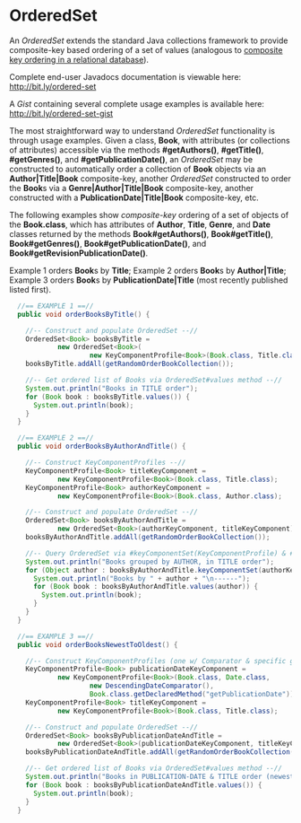 # OrderedSet
An <i>OrderedSet</i> extends the standard Java collections framework to provide composite-key based ordering of a set of values (analogous to <a href="https://www.techopedia.com/definition/6572/composite-key" target="_blank">composite key ordering in a relational database</a>).

Complete end-user Javadocs documentation is viewable here: http://bit.ly/ordered-set

A *Gist* containing several complete usage examples is available here: http://bit.ly/ordered-set-gist

The most straightforward way to understand *OrderedSet* functionality is through usage examples. Given a class, **Book**, with attributes (or collections of attributes) accessible via the methods **#getAuthors()**, **#getTitle()**, **#getGenres()**, and **#getPublicationDate()**, an *OrderedSet* may be constructed to automatically order a collection of **Book** objects via an **Author|Title|Book** composite-key, another <i>OrderedSet</i> constructed to order the **Book**s via a **Genre|Author|Title|Book** composite-key, another constructed with a **PublicationDate|Title|Book** composite-key, etc.

The following examples show *composite-key* ordering of a set of objects of the **Book.class**, which has attributes of **Author**, **Title**, **Genre**, and **Date** classes returned by the methods **Book#getAuthors()**, **Book#getTitle()**, **Book#getGenres()**, **Book#getPublicationDate()**, and **Book#getRevisionPublicationDate()**.

Example 1 orders **Book**s by **Title**; Example 2 orders **Book**s by **Author|Title**; Example 3 orders **Book**s by **PublicationDate|Title** (most recently published listed first).

```java
  //== EXAMPLE 1 ==//
  public void orderBooksByTitle() {

    //-- Construct and populate OrderedSet --//
    OrderedSet<Book> booksByTitle =
            new OrderedSet<Book>(
                    new KeyComponentProfile<Book>(Book.class, Title.class));
    booksByTitle.addAll(getRandomOrderBookCollection());

    //-- Get ordered list of Books via OrderedSet#values method --//
    System.out.println("Books in TITLE order");
    for (Book book : booksByTitle.values()) {
      System.out.println(book);
    }
  }

  //== EXAMPLE 2 ==//
  public void orderBooksByAuthorAndTitle() {

    //-- Construct KeyComponentProfiles --//
    KeyComponentProfile<Book> titleKeyComponent =
            new KeyComponentProfile<Book>(Book.class, Title.class);
    KeyComponentProfile<Book> authorKeyComponent =
            new KeyComponentProfile<Book>(Book.class, Author.class);

    //-- Construct and populate OrderedSet --//
    OrderedSet<Book> booksByAuthorAndTitle =
            new OrderedSet<Book>(authorKeyComponent, titleKeyComponent);
    booksByAuthorAndTitle.addAll(getRandomOrderBookCollection());

    //-- Query OrderedSet via #keyComponentSet(KeyComponentProfile) & #values(Object) methods --//
    System.out.println("Books grouped by AUTHOR, in TITLE order");
    for (Object author : booksByAuthorAndTitle.keyComponentSet(authorKeyComponent)) {
      System.out.println("Books by " + author + "\n------");
      for (Book book : booksByAuthorAndTitle.values(author)) {
        System.out.println(book);
      }
    }
  }

  //== EXAMPLE 3 ==//
  public void orderBooksNewestToOldest() {

    //-- Construct KeyComponentProfiles (one w/ Comparator & specific get-method specified) --//
    KeyComponentProfile<Book> publicationDateKeyComponent =
            new KeyComponentProfile<Book>(Book.class, Date.class,
                    new DescendingDateComparator(),
                    Book.class.getDeclaredMethod("getPublicationDate"));
    KeyComponentProfile<Book> titleKeyComponent =
            new KeyComponentProfile<Book>(Book.class, Title.class);

    //-- Construct and populate OrderedSet --//
    OrderedSet<Book> booksByPublicationDateAndTitle =
            new OrderedSet<Book>(publicationDateKeyComponent, titleKeyComponent);
    booksByPublicationDateAndTitle.addAll(getRandomOrderBookCollection());

    //-- Get ordered list of Books via OrderedSet#values method --//
    System.out.println("Books in PUBLICATION-DATE & TITLE order (newest first)");
    for (Book book : booksByPublicationDateAndTitle.values()) {
      System.out.println(book);
    }
  }
```
